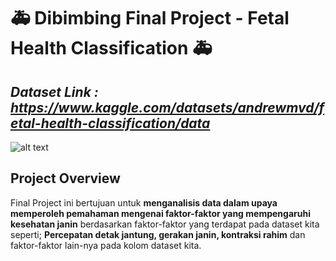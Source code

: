 # 🚑 Dibimbing Final Project - Fetal Health Classification 🚑

## *Dataset Link : https://www.kaggle.com/datasets/andrewmvd/fetal-health-classification/data*

![alt text](https://freepngimg.com/download/python_logo/5-2-python-logo-png-image.png)

## Project Overview
Final Project ini bertujuan untuk **menganalisis data dalam upaya memperoleh pemahaman mengenai faktor-faktor yang mempengaruhi kesehatan janin** berdasarkan faktor-faktor yang terdapat pada dataset kita seperti; **Percepatan detak jantung, gerakan janin, kontraksi rahim** dan faktor-faktor lain-nya pada kolom dataset kita.
